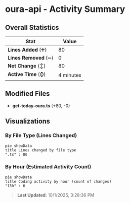 # oura-api - Activity Summary 

## Overall Statistics

| Stat                   | Value                                                             |
| ---------------------- | ----------------------------------------------------------------- |
| **Lines Added** (➕)   | 80                                          |
| **Lines Removed** (➖) | 0                                        |
| **Net Change** (↕)    | 80                |
| **Active Time** (⌚)   | 4 minutes |


## Modified Files
- **get-today-oura.ts** (+80, -0)

## Visualizations

### By File Type (Lines Changed)

```mermaid
pie showData
title Lines changed by file type
".ts" : 80
```

### By Hour (Estimated Activity Count)

```mermaid
pie showData
title Coding activity by hour (count of changes)
"15h" : 6
```


> **Last Updated:** 10/1/2025, 3:28:36 PM